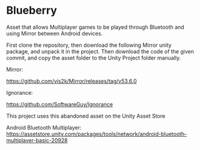 # Blueberry
Asset that allows Multiplayer games to be played through Bluetooth and using Mirror between Android devices.

First clone the repository, then download the following Mirror unity package, and unpack it in the project.
Then download the code of the given commit, and copy the asset folder to the Unity Project folder manually.

Mirror:

https://github.com/vis2k/Mirror/releases/tag/v53.6.0

Ignorance:

https://github.com/SoftwareGuy/Ignorance

This project uses this abandoned asset on the Unity Asset Store

Android Bluetooth Multiplayer:
https://assetstore.unity.com/packages/tools/network/android-bluetooth-multiplayer-basic-20928
